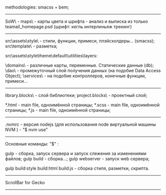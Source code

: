 methodologies: smacss + bem;

---------------------------------------------

SoW\ - maps\ - карты цвета и шрифта - анализ и выписка из только teamail_homepage.psd (шрифт: кегль интерлиньяж трекинг)

---------------------------------------------

src\assets\style\ - стили, функции, примеси, плэйсхолдеры... (smacss);
src\template\     - разметка;

src\assets\style\theme\default\utilities\layers:
<!-- подобие MVC -->
\domains\  - различные карты, переменные. Статические данные (db);
\dao\      - промежуточный слой получения данных (на подобие Data Access Object);
\services\ - на подобие контроллеров, конечные функции, примеси...

---------------------------------------------

<!-- BEM без разметки -->
library.blocks\ - слой библиотеки;
project.blocks\ - проектный слой;

<!---->
\*.html - main file, одноимённой страницы;
\*.scss - main file, одноимённой страницы;
\*.js   - main file, одноимённой страницы;

---------------------------------------------

.nvmrc - версия nodejs (для использования node виртуальной машины NVM ) - "$ nvm use"

---------------------------------------------

Основные команды:
"$" :

gulp            - сборка, запуск сервера и запуск слежения за изменениями файлов;
gulp build      - сборка...;
gulp webserver  - запуск web сервера;

gulp build:style build:html build:js - сборка стиля, разметки, скрипта.

---------------------------------------------

ScrollBar for Gecko

---------------------------------------------
